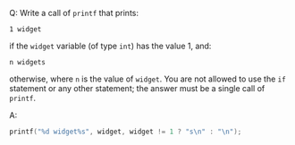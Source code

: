 Q: Write a call of `printf` that prints:

```
1 widget
```

if the `widget` variable (of type `int`) has the value 1, and:

```
n widgets
```

otherwise, where `n` is the value of `widget`. You are not allowed to use the
`if` statement or any other statement; the answer must be a single call of
`printf`.

A:

```c
printf("%d widget%s", widget, widget != 1 ? "s\n" : "\n");
```
